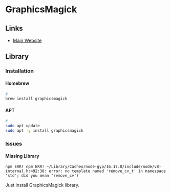 # GraphicsMagick

## Links

- [Main Website](http://graphicsmagick.org/)

## Library

### Installation

#### Homebrew

```sh
#
brew install graphicsmagick
```

#### APT

```sh
#
sudo apt update
sudo apt -y install graphicsmagick
```

### Issues

#### Missing Library

```log
npm ERR! npm ERR! ~/Library/Caches/node-gyp/16.17.0/include/node/v8-internal.h:492:38: error: no template named 'remove_cv_t' in namespace 'std'; did you mean 'remove_cv'?
```

Just install GraphicsMagick library.

<!-- ```sh
#
cpp --version

#
CXXFLAGS="--std=c++17" npm i
CXXFLAGS="--std=c++1z" npm i
``` -->
